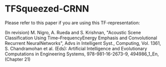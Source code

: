 # TFSqueezed-CRNN
Please refer to this paper if you are using this TF-representation:

(In revision) M. Nigro, A. Rueda and S. Krishnan, "Acoustic Scene Classification Using Time–FrequencyEnergy Emphasis and Convolutional Recurrent NeuralNetworks", Advs in Intelligent Syst., Computing, Vol. 1361, S. Chandramohan et al. (Eds): Artificial Intelligence and Evolutionary Computations in Engineering Systems, 978-981-16-2673-9, 494986_1_En, (Chapter 21)
